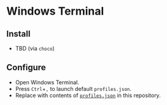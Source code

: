 # Windows Terminal

## Install

- TBD (via `choco`)

## Configure

- Open Windows Terminal.
- Press `Ctrl`+`,` to launch default `profiles.json`.
- Replace with contents of [`profiles.json`](https://github.com/collinbarrett/box-setup/blob/master/windows-terminal/profiles.json) in this repository.
